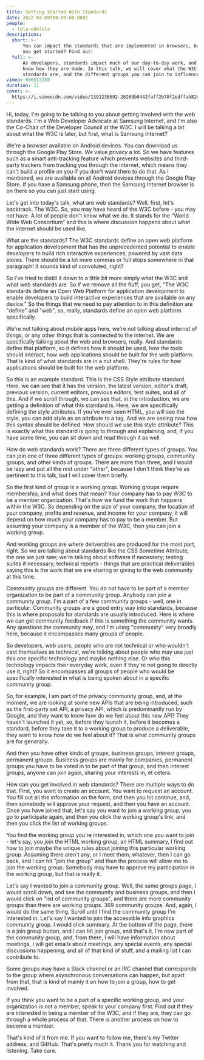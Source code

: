 ```yaml
---
title: Getting Started With Standards
date: 2022-03-09T00:00:00.000Z
people:
  - lola-odelola
descriptions:
  short: >-
      You can impact the standards that are implemented in browsers, but how can
      you get started? Find out!
  full: >-
      As developers, standards impact much of our day-to-day work, and yet few
      know how they are made. In this talk, we will cover what the W3C is, what
      standards are, and the different groups you can join to influence them.
vimeo: 686513358
duration: 11
cover: >-
  https://i.vimeocdn.com/video/1391236692-26269b0442faff2b70f2edffab82e115bc0fc6dd0f091c7bbf07cb72bbf42ec3-d
---
```


Hi, today, I'm going to be talking to you about getting involved with the web standards. I'm a Web Developer Advocate at Samsung Internet, and I'm also the Co-Chair of the Developer Council at the W3C. I will be talking a bit about what the W3C is later, but first, what is Samsung Internet?

We're a browser available on Android devices. You can download us through the Google Play Store. We value privacy a lot. So we have features such as a smart anti-tracking feature which prevents websites and third-party trackers from tracking you through the internet, which means they can't build a profile on you if you don't want them to do that. As I mentioned, we are available on all Android devices through the Google Play Store. If you have a Samsung phone, then the Samsung Internet browser is on there so you can just start using.

Let's get into today's talk, what are web standards? Well, first, let's backtrack. The W3C. So, you may have heard of the W3C before - you may not have. A lot of people don't know what we do. It stands for the "World Wide Web Consortium" and this is where discussion happens about what the internet should be used like.

What are the standards? The W3C standards define an open web platform for application development that has the unprecedented potential to enable developers to build rich interactive experiences, powered by vast data stores. There should be a lot more commas or full stops somewhere in that paragraph! It sounds kind of convoluted, right?

So I've tried to distill it down to a little bit more simply what the W3C and what web standards are. So if we remove all the fluff, you get, "The W3C standards define an Open Web Platform for application development to enable developers to build interactive experiences that are available on any device." So the things that we need to pay attention to in this definition are "define" and "web", so, really, standards define an open web platform specifically.

We're not talking about mobile apps here, we're not talking about internet of things, or any other things that is connected to the internet. We are specifically talking about the web and browsers, really. And standards define that platform, so it defines how it should be used, how the tools should interact, how web applications should be built for the web platform. That is kind of what standards are in a nut shell. They're rules for how applications should be built for the web platform.

So this is an example standard. This is the CSS Style attribute standard. Here, we can see that it has the version, the latest version, editor's draft, previous version, current editors, previous editors, test suites, and all of this. And if we scroll through, we can see that, in the introduction, we are getting a definition of what this standard is. Here, we are specifically defining the style attributes. If you've ever seen HTML, you will see the style, you can add style as an attribute to a tag. And we are seeing now how this syntax should be defined. How should we use this style attribute? This is exactly what this standard is going to through and explaining, and, if you have some time, you can sit down and read through it as well.

How do web standards work? There are three different types of groups. You can join one of three different types of groups: working groups, community groups, and other kinds of groups. There are more than three, and I would be lazy and put all the rest under "other", because I don't think they're as pertinent to this talk, but I will cover them briefly.

So the first kind of group is a working group. Working groups require membership, and what does that mean? Your company has to pay W3C to be a member organization. That's how we fund the work that happens within the W3C. So depending on the size of your company, the location of your company, profits and revenue, and income for your company, it will depend on how much your company has to pay to be a member. But assuming your company is a member of the W3C, then you can join a working group.

And working groups are where deliverables are produced for the most part, right. So we are talking about standards like the CSS Sometime Attribute, the one we just saw; we're talking about software if necessary; testing suites if necessary, technical reports - things that are practical deliverables saying this is the work that we are sharing or giving to the web community at this time.

Community groups are different. You do not have to be part of a member organization to be part of a community group. Anybody can join a community group. I'm a part of a few community groups - well, one in particular. Community groups are a good entry way into standards, because this is where proposals for standards are usually introduced. Here is where we can get community feedback if this is something the community wants. Any questions the community may, and I'm using "community" very broadly here, because it encompasses many groups of people.

So developers, web users, people who are not technical or who wouldn't cast themselves as technical, we're talking about people who may use just this one specific technology and maybe nothing else. Or who this technology impacts their everyday work, even if they're not going to directly use it, right? So it encompasses all groups of people who would be specifically interested in what is being spoken about in a specific community group.

So, for example, I am part of the privacy community group, and, at the moment, we are looking at some new APIs that are being introduced, such as the first-party set API, a privacy API, which is predominantly run by Google, and they want to know how do we feel about this new API? They haven't launched it yet, so, before they launch it, before it becomes a standard, before they take it to a working group to produce a deliverable, they want to know how do we feel about it? That is what community groups are for generally.

And then you have other kinds of groups, business groups, interest groups, permanent groups. Business groups are mainly for companies, permanent groups you have to be voted in to be part of that group, and then interest groups, anyone can join again, sharing your interests in, et cetera.

How can you get involved in web standards? There are multiple ways to do that. First, you want to create an account. You want to request an account. You fill out all the information on the form, and then you hit continue, and, then somebody will approve your request, and then you have an account. Once you have joined that, let's say you want to join a working group, you go to participate again, and then you click the working group's link, and then you click the list of working groups.

You find the working group you're interested in, which one you want to join - let's say, you join the HTML working group, an HTML summary, I find out how to join maybe the unique rules about joining this particular working group. Assuming there aren't any, or I meet them, whatever, then I can go back, and I can hit "join the group" and then the process will allow me to join the working group. Somebody may have to approve my participation in the working group, but that is really it.

Let's say I wanted to join a community group. Well, the same groups page, I would scroll down, and see the community and business groups, and then I would click on "list of community groups", and there are more community groups than there are working groups. 369 community groups. And, again, I would do the same thing. Scroll until I find the community group I'm interested in. Let's say I wanted to join the accessible info graphics community group. I would click summary. At the bottom of the page, there is a join group button, and I can hit join group, and that's it. I'm now part of the community group, and, from there, I will have information about meetings, I will get emails about meetings, any special events, any special discussions happening, and all of that kind of stuff, and a mailing list I can contribute to.

Some groups may have a Slack channel or an IRC channel that corresponds to the group where asynchronous conversations can happen, but apart from that, that is kind of mainly it on how to join a group, how to get involved.

If you think you want to be a part of a specific working group, and your organization is not a member, speak to your company first. Find out if they are interested in being a member of the W3C, and if they are, they can go through a whole process of that. There is another process on how to become a member.

That's kind of it from me. If you want to follow me, there's my Twitter address, and GitHub. That's pretty much it. Thank you for watching and listening. Take care.
